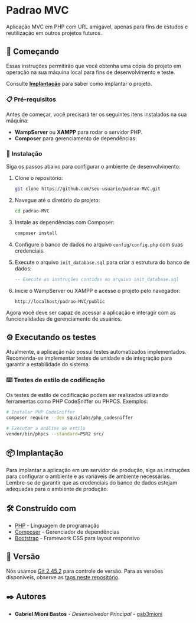 # Padrao MVC

Aplicação MVC em PHP com URL amigável, apenas para fins de estudos e reutilização em outros projetos futuros.



## 🚀 Começando

Essas instruções permitirão que você obtenha uma cópia do projeto em operação na sua máquina local para fins de desenvolvimento e teste.

Consulte **[Implantação](#-implantação)** para saber como implantar o projeto.

### 📋 Pré-requisitos

Antes de começar, você precisará ter os seguintes itens instalados na sua máquina:

- **WampServer** ou **XAMPP** para rodar o servidor PHP.
- **Composer** para gerenciamento de dependências.

### 🔧 Instalação

Siga os passos abaixo para configurar o ambiente de desenvolvimento:

1. Clone o repositório:
   ```bash
   git clone https://github.com/seu-usuario/padrao-MVC.git
   ```

2. Navegue até o diretório do projeto:
   ```bash
   cd padrao-MVC
   ```

3. Instale as dependências com Composer:
   ```bash
   composer install
   ```

4. Configure o banco de dados no arquivo `config/config.php` com suas credenciais.

5. Execute o arquivo `init_database.sql` para criar a estrutura do banco de dados:
   ```sql
   -- Execute as instruções contidas no arquivo init_database.sql
   ```

6. Inicie o WampServer ou XAMPP e acesse o projeto pelo navegador:
   ```
   http://localhost/padrao-MVC/public
   ```

Agora você deve ser capaz de acessar a aplicação e interagir com as funcionalidades de gerenciamento de usuários.

## ⚙️ Executando os testes

Atualmente, a aplicação não possui testes automatizados implementados. Recomenda-se implementar testes de unidade e de integração para garantir a estabilidade do sistema.

### ⌨️ Testes de estilo de codificação

Os testes de estilo de codificação podem ser realizados utilizando ferramentas como PHP CodeSniffer ou PHPCS. Exemplos:

```bash
# Instalar PHP CodeSniffer
composer require --dev squizlabs/php_codesniffer

# Executar a análise de estilo
vendor/bin/phpcs --standard=PSR2 src/
```

## 📦 Implantação

Para implantar a aplicação em um servidor de produção, siga as instruções para configurar o ambiente e as variáveis de ambiente necessárias. Lembre-se de garantir que as credenciais do banco de dados estejam adequadas para o ambiente de produção.

## 🛠️ Construído com

* [PHP](https://www.php.net/) - Linguagem de programação
* [Composer](https://getcomposer.org/) - Gerenciador de dependências
* [Bootstrap](https://getbootstrap.com/) - Framework CSS para layout responsivo

## 📌 Versão

Nós usamos [Git 2.45.2](https://git-scm.com/) para controle de versão. Para as versões disponíveis, observe as [tags neste repositório](https://github.com/gab3mioni/padrao-MVC/tags).

## ✒️ Autores

* **Gabriel Mioni Bastos** - *Desenvolvedor Principal* - [gab3mioni](https://github.com/gab3mioni)
